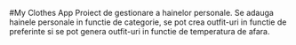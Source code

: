 #My Clothes App
Proiect de gestionare a hainelor personale. Se adauga hainele personale in functie de categorie, se pot crea outfit-uri in functie de preferinte si se pot genera outfit-uri in functie de temperatura de afara.